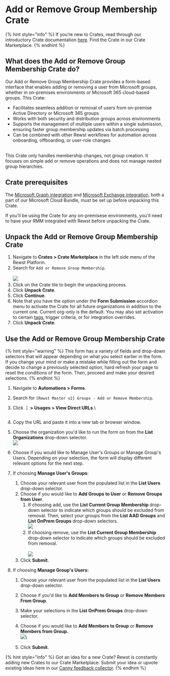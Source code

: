 # Add or Remove Group Membership Crate

{% hint style="info" %}
If you’re new to Crates, read through our introductory Crate documentation [here](https://docs.rewst.help/prebuilt-automations/crates). Find the Crate in our Crate Marketplace.
{% endhint %}

## What does the Add or Remove Group Membership Crate do?

Our Add or Remove Group Membership Crate provides a form-based interface that enables adding or removing a user from Microsoft groups, whether in on-premises environments or Microsoft 365 cloud-based groups. This Crate:

* Facilitates seamless addition or removal of users from on-premise Active Directory or Microsoft 365 groups
* Works with both security and distribution groups across environments
* Supports the management of multiple users within a single submission, ensuring faster group membership updates via batch processing
* Can be combined with other Rewst workflows for automation across onboarding, offboarding, or user-role changes

\
This Crate only handles membership changes, not group creation. It focuses on simple add or remove operations and does not manage nested group hierarchies.

## Crate prerequisites

The [Microsoft Graph integration](broken-reference) and [Microsoft Exchange integration](broken-reference), both a part of our Microsoft Cloud Bundle, must be set up before unpacking this Crate.

If you'll be using the Crate for any on-premisese environments, you'll need to have your RMM integrated with Rewst before unpacking the Crate.

## Unpack the Add or Remove Group Membership Crate

1. Navigate to **Crates > Crate Marketplace** in the left side menu of the Rewst Platform.
2. Search for `Add or Remove Group Membership`.\
   \
   ![](<../../../.gitbook/assets/Screenshot 2025-06-26 at 11.56.09 AM.png>)
3. Click on the Crate tile to begin the unpacking process.
4. Click **Unpack Crate**.
5. Click **Continue**.
6. Note that you have the option under the **Form Submission** accordion menu to activate the Crate for all future organizations in addition to the current one. Current org-only is the default. You may also set activation to certain [tags](https://docs.rewst.help/documentation/settings/tags-in-rewst), trigger criteria, or for integration overrides.
7. Click **Unpack Crate**.



## Use the Add or Remove Group Membership Crate

{% hint style="warning" %}
This form has a variety of fields and drop-down selectors that will appear depending on what you select earlier in the form. If you change your mind or make a mistake while filling out the form and decide to change a previously selected option, hard refresh your page to reset the conditions of the form. Then, proceed and make your desired selections.
{% endhint %}

1. Navigate to **Automations > Forms**.
2. Search for `[Rewst Master v2] Groups - Add or Remove Membership`.
3.  Click **⋮ > Usages > View Direct URLs**.\


    <figure><img src="../../../.gitbook/assets/Screenshot 2025-06-25 at 4.53.47 PM.png" alt=""><figcaption></figcaption></figure>
4. Copy the URL and paste it into a new tab or browser window.
5. Choose the organization you'd like to run the form on from the **List Organizations** drop-down selector.\
   ![](<../../../.gitbook/assets/Screenshot 2025-06-26 at 11.51.47 AM.png>)
6. Choose if you would like to Manage User's Groups or Manage Group's Users. Depending on your selection, the form will display different relevant options for the next step.
7. If choosing **Manage User's Groups**:
   1. Choose your relevant user from the populated list in the **List Users** drop-down selector.
   2. Choose if you would like to **Add Groups to User** or **Remove Groups from User**.
      1. If choosing add, use the **List Current Group Membership** drop-down selector to indicate which groups should be excluded from removal. Then, select your groups from the **List AAD Groups** and **List OnPrem Groups** drop-down selectors. \
         ![](<../../../.gitbook/assets/Screenshot 2025-06-26 at 11.53.09 AM.png>)
      2. If choosing remove, use the **List Current Group Membership** drop-down selector to indicate which groups should be excluded from removal.\
         \
         ![](<../../../.gitbook/assets/Screenshot 2025-06-26 at 11.53.26 AM.png>)
   3. Click **Submit**.
8. If choosing **Manage Group's Users:**
   1. Choose your relevant user from the populated list in the **List Users** drop-down selector.
   2. Choose if you'd like to **Add Members to Group** or **Remove Members From Group**.
   3. Make your selections in the **List OnPrem Groups** drop-down selector.&#x20;
   4. Choose if you would like to **Add Members to Group** or **Remove Members from Group.**\
      ![](<../../../.gitbook/assets/Screenshot 2025-06-26 at 4.14.35 PM.png>)\

   5. Click **Submit**.



{% hint style="info" %}
Got an idea for a new Crate? Rewst is constantly adding new Crates to our Crate Marketplace. Submit your idea or upvote existing ideas here in our [Canny feedback collector](https://rewst.canny.io/crates).
{% endhint %}
